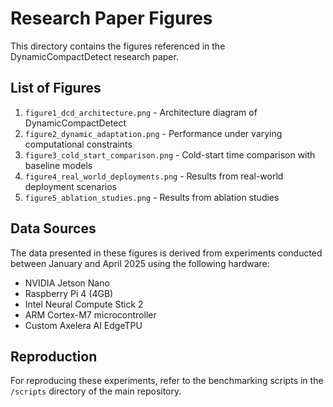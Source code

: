# Research Paper Figures

This directory contains the figures referenced in the DynamicCompactDetect research paper.

## List of Figures

1. `figure1_dcd_architecture.png` - Architecture diagram of DynamicCompactDetect
2. `figure2_dynamic_adaptation.png` - Performance under varying computational constraints
3. `figure3_cold_start_comparison.png` - Cold-start time comparison with baseline models
4. `figure4_real_world_deployments.png` - Results from real-world deployment scenarios
5. `figure5_ablation_studies.png` - Results from ablation studies

## Data Sources

The data presented in these figures is derived from experiments conducted between January and April 2025 using the following hardware:
- NVIDIA Jetson Nano
- Raspberry Pi 4 (4GB)
- Intel Neural Compute Stick 2
- ARM Cortex-M7 microcontroller
- Custom Axelera AI EdgeTPU

## Reproduction

For reproducing these experiments, refer to the benchmarking scripts in the `/scripts` directory of the main repository. 